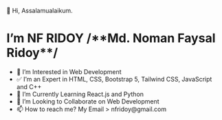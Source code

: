 👋 Hi, Assalamualaikum. 
<h1> I’m NF RIDOY /**Md. Noman Faysal Ridoy**/ </h1>

<ul>
<li> 👀 I’m Interested in Web Development </li>
<li> ✅ I’m an Expert in HTML, CSS, Bootstrap 5, Tailwind CSS, JavaScript and C++ </li>
<li> 🌱 I’m Currently Learning React.js and Python </li>
<li> 💞️ I’m Looking to Collaborate on Web Development</li>
<li> 📫 How to reach me? My Email > nfridoy@gmail.com</li>
</ul>
<!---
NFRIDOY/NFRIDOY is a ✨ special ✨ repository because its `README.md` (this file) appears on your GitHub profile.
You can click the Preview link to take a look at your changes.
--->
